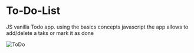 # To-Do-List

JS vanilla Todo app. using the basics concepts  javascript 
the app allows to add/delete a taks or mark it as done

![ToDo](https://user-images.githubusercontent.com/79071391/139122649-d0548e0a-77a8-484d-9d66-4462930d0b54.PNG)


